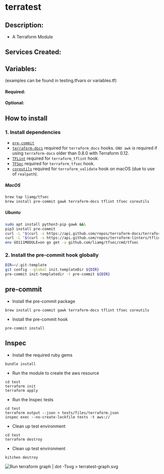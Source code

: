 # terratest
## Description:
* A Terraform Module

## Services Created:

## Variables:
(examples can be found in testing.tfvars or variables.tf)
#### Required:

#### Optional:

## How to install

### 1. Install dependencies

* [`pre-commit`](https://pre-commit.com/#install)
* [`terraform-docs`](https://github.com/terraform-docs/terraform-docs) required for `terraform_docs` hooks. `GNU awk` is required if using `terraform-docs` older than 0.8.0 with Terraform 0.12.
* [`TFLint`](https://github.com/terraform-linters/tflint) required for `terraform_tflint` hook.
* [`TFSec`](https://github.com/liamg/tfsec) required for `terraform_tfsec` hook.
* [`coreutils`](https://formulae.brew.sh/formula/coreutils) required for `terraform_validate` hook on macOS (due to use of `realpath`).

##### MacOS

```bash
brew tap liamg/tfsec
brew install pre-commit gawk terraform-docs tflint tfsec coreutils
```

##### Ubuntu

```bash
sudo apt install python3-pip gawk &&\
pip3 install pre-commit
curl -L "$(curl -s https://api.github.com/repos/terraform-docs/terraform-docs/releases/latest | grep -o -E "https://.+?-linux-amd64")" > terraform-docs && chmod +x terraform-docs && sudo mv terraform-docs /usr/bin/
curl -L "$(curl -s https://api.github.com/repos/terraform-linters/tflint/releases/latest | grep -o -E "https://.+?_linux_amd64.zip")" > tflint.zip && unzip tflint.zip && rm tflint.zip && sudo mv tflint /usr/bin/
env GO111MODULE=on go get -u github.com/liamg/tfsec/cmd/tfsec
```

### 2. Install the pre-commit hook globally

```bash
DIR=~/.git-template
git config --global init.templateDir ${DIR}
pre-commit init-templatedir -t pre-commit ${DIR}
```

## pre-commit

* Install the pre-commit package

```
brew install pre-commit gawk terraform-docs tflint tfsec coreutils
```

* Install the pre-commit hook

```
pre-commit install
```

## Inspec

* Install the required ruby gems

```
bundle install
```

* Run the module to create the aws resource

```
cd test
terraform init
terraform apply
```

* Run the Inspec tests

```
cd test
terraform output --json > tests/files/terraform.json
inspec exec --no-create-lockfile tests -t aws://
```

* Clean up test environment

```
cd test
terraform destroy
```

* Clean up test environment

```
kitchen destroy
```
![Run terraform graph | dot -Tsvg > terratest-graph.svg](./terratest-graph.svg)
